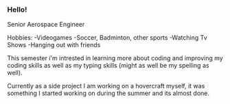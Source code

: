 ### Hello! 

Senior Aerospace Engineer

Hobbies:
-Videogames
-Soccer, Badminton, other sports
-Watching Tv Shows
-Hanging out with friends

This semester i'm intrested in learning more about coding and improving my coding skills as well as my typing skills (might as well be my spelling as well).

Currently as a side project I am working on a hovercraft myself, it was something I started working on during the summer and its almost done. 


